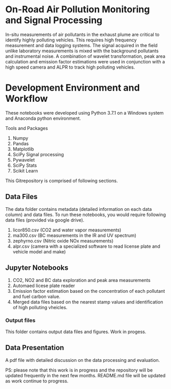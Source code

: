 # On-Road Air Pollution Monitoring and Signal Processing
In-situ measurements of air pollutants in the exhaust plume are critical to identify highly polluting vehicles. This requires high frequency measurement and data logging systems. The signal acquired in the field unlike laboratory measurements is mixed with the background pollutants and instrumental noise.  A combination of wavelet transformation, peak area calculation and emission factor estimations were used in conjunction with a high speed camera and ALPR to track high polluting vehicles.

# Development Environment and Workflow
These notebooks were developed using Python 3.7.1 on a Windows system and Anaconda python environment. 

 Tools and Packages
1. Numpy
2. Pandas
3. Matplotlib
4. SciPy Signal processing
5. Pywavelet
6. SciPy Stats
7. Scikit Learn

This Gitrepository is comprised of following sections.

## Data Files
The data folder contains metadata (detailed information on each data column) and data files.
To run these notebooks, you would require following data files (provided via google drive). 
1. licor850.csv (CO2 and water vapor measurements)
2. ma300.csv     (BC measurements in the IR and UV spectrum)
3. zephyrno.csv   (Nitric oxide NOx measurements)
4. alpr.csv       (camera with a specialized software to read license plate and vehicle model and make)

## Jupyter Notebooks
1. CO2, NO2 and BC data exploration and peak area measurements
2. Automaed licese plate reader 
3. Emission factor estimation based on the concentration of each pollutant and fuel carbon value.
4. Merged data files based on the nearest stamp values and identification of high polluting vheicles. 

### Output files
This folder contains output data files and figures. Work in progess. 

## Data Presentation
A pdf file with detailed discussion on the data processing and evaluation.



PS: please note that this work is in progress and the repository will be updated frequently in the next few months. 
README.md file will be updated as work continue to progress.

